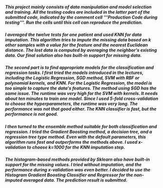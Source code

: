##### This project mainly consists of data manipulation and model selection and training. All the testing codes are included in the latter part of the submitted code, indicated by the comment cell '''Production Code during testing'''. Run the cells until this cell can reproduce the prediction.

##### I averaged the twelve tests for one patient and used KNN for data imputation. This algorithm tries to impute the missing data based on k other samples with a value for the feature and the nearest Euclidean distance. The lost data is computed by averaging the neighbor's existing data. Our final solution also has built-in support for missing data.

##### The second part is to find appropriate models for the classification and regression tasks. I first tried the models introduced in the lectures, including the Logistic Regression, SGD method, SVM with RBF or polynomial kernels, and KNN. For the Logistic Regression, the model is too simple to capture the data's features. The method using SGD has the same issue. The runtime was very high for the SVM with kernels. It needs about ten minutes to train one model. Since I used 5-fold cross-validation to choose the hyperparameters, the runtime was very long. The performance was not that good either. The KNN classifier is fast, but the performance is not good.

##### I then turned to the ensemble method suitable for both classification and regression. I tried the Gradient Boosting method, a decision tree, and a regression tree type method. Even with the default parameters, this algorithm runs fast and outperforms the methods above. I used x-validation to choose k=1000 for the KNN imputation step.

##### The histogram-based methods provided by Sklearn also have built-in support for the missing values. I tried without imputation, and the performance during x-validation was even better. I decided to use the Histogram Gradient Boosting Classifier and Regressor for the non-imputed averaged data. The prediction result is submitted.
